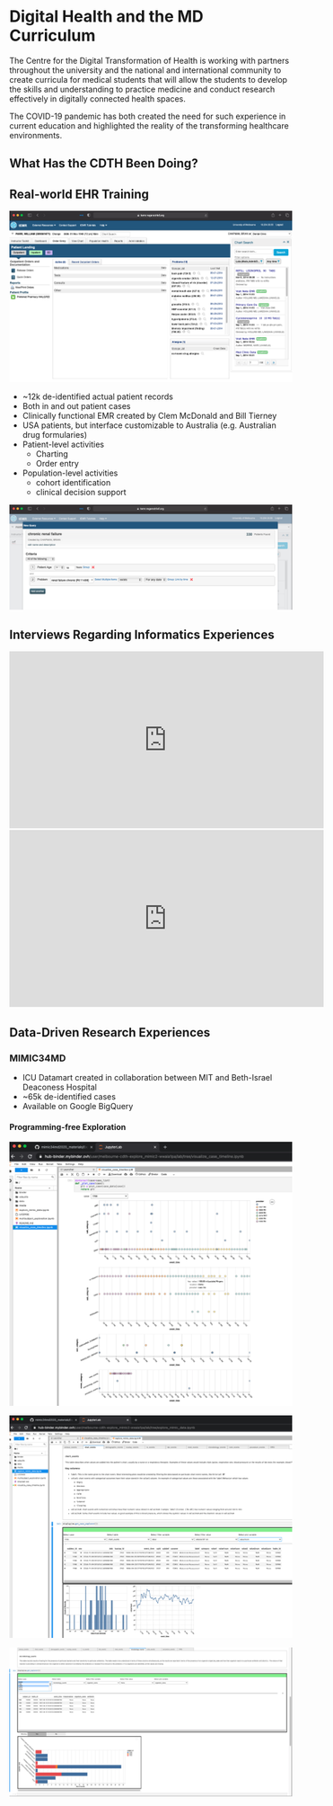 # Digital Health and the MD Curriculum

The Centre for the Digital Transformation of Health is working with partners throughout the university and the national and international community to create curricula for medical students that will allow the students to develop the skills and understanding to practice medicine and conduct research effectively in digitally connected health spaces.

The COVID-19 pandemic has both created the need for such experience in current education and highlighted the reality of the transforming healthcare environments. 

## What Has the CDTH Been Doing?

## Real-world EHR Training

![temr screenshot](./temr1.png)


- ~12k de-identified actual patient records
- Both in and out patient cases
- Clinically functional EMR created by Clem McDonald and Bill Tierney
- USA patients, but interface customizable to Australia (e.g. Australian drug formularies)
- Patient-level activities
   - Charting
   - Order entry
- Population-level activities
   - cohort identification
   - clinical decision support

![temr cohort](./temr2.png)

## Interviews Regarding Informatics Experiences

<iframe width="560" height="315" src="https://www.youtube.com/embed/N-ZviegIGkE?start=2217" title="YouTube video player" frameborder="0" allow="accelerometer; autoplay; clipboard-write; encrypted-media; gyroscope; picture-in-picture" allowfullscreen></iframe>

<iframe width="560" height="315" src="https://www.youtube.com/embed/V-xnEmRpq_Y?start=1190" title="YouTube video player" frameborder="0" allow="accelerometer; autoplay; clipboard-write; encrypted-media; gyroscope; picture-in-picture" allowfullscreen></iframe>



## Data-Driven Research Experiences

### MIMIC34MD

- ICU Datamart created in collaboration between MIT and Beth-Israel Deaconess Hospital
- ~65k de-identified cases
- Available on Google BigQuery

#### Programming-free Exploration

![mimic3 timeline](./mimic3_timeline.png)

![mimic3_subject.png](./mimic3_case.png)

![mimic3_ms.png](./mimic3_ms.png)

